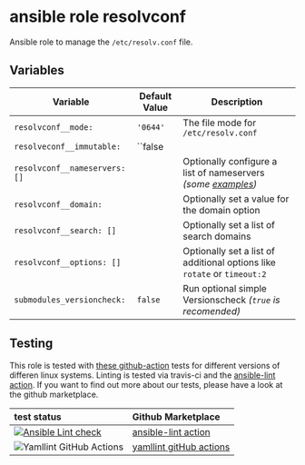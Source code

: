  ansible role resolvconf
=========================

Ansible role to manage the ``/etc/resolv.conf`` file.

 Variables
-------------
| Variable | Default Value | Description |
| -------- | ------------- | ----------- |
| ``resolvconf__mode:`` | ``'0644'`` | The file mode for ``/etc/resolv.conf`` |
| ``resolveconf__immutable:`` | ``false
| ``resolvconf__nameservers: []`` | `` `` | Optionally configure a list of nameservers *(some [examples](https://www.ccc.de/censorship/dns-howto/))* |
| ``resolvconf__domain:`` | `` `` | Optionally set a value for the domain option |
| ``resolvconf__search: []`` | `` `` | Optionally set a list of search domains |
| ``resolvconf__options: []`` | `` `` | Optionally set a list of additional options like ``rotate`` or ``timeout:2`` |
| ``submodules_versioncheck:`` | ``false`` | Run optional simple Versionscheck *(``true`` is recomended)* |

 Testing
----------
This role is tested with [these github-action](https://github.com/search?q=topic%3Acheck-ansible+topic%3Agithub-actions+org%3Aroles-ansible&type=Repositories) tests for different versions of differen linux systems. Linting is tested via travis-ci and the  [ansible-lint action](https://github.com/marketplace/actions/ansible-lint).
If you want to find out more about our tests, please have a look at the github marketplace.

| test status | Github Marketplace |
| :---------  | :----------------  |
| [![Ansible Lint check](https://github.com/DO1JLR/ansible_role_resolvconf/workflows/Ansible%20Lint%20check/badge.svg)](https://github.com/DO1JLR/ansible_role_resolvconf/actions?query=workflow%3A%22Ansible+Lint+check%22) | [ansible-lint action](https://github.com/marketplace/actions/ansible-lint) |
| ![Yamllint GitHub Actions](https://github.com/DO1JLR/ansible_role_resolvconf/workflows/Yamllint%20GitHub%20Actions/badge.svg) |  [yamllint gitHub actions](https://github.com/marketplace/actions/yamllint-github-action) |
